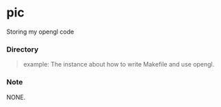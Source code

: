 # pic
Storing my opengl code

### Directory
> example: The instance about how to write Makefile and use opengl. 

### Note
  NONE. 
